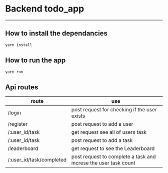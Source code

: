 # Backend todo_app

----------------------------------

## How to install the dependancies

`yarn install`

## How to run the app

`yarn run`

## Api routes
| route | use |
|-----|---------|
| /login | post request for checking if the user exists |
| /register | post request to add a user |
| /:user_id/task | get request see all of users task |
| /:user_id/task | post request to add a task |
| /leaderboard | get request to see the Leaderboard |
| /:user_id/task/completed | post request to complete a task and increse the user task count |
